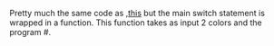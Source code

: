 Pretty much the same code as ,[this](https://github.com/eshamidi/techno_organ/blob/master/blinkx3/blinkx3.ino) but the main switch statement is wrapped in a function. This function takes as input 2 colors and the program #. 
